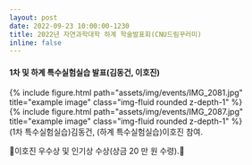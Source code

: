 ```yaml
---
layout: post
date: 2022-09-23 10:00:00-1230
title: 2022년 자연과학대학 하계 학술발표회(CNU드림꾸러미)
inline: false
---
```

#### 1차 및 하계 특수실험실습 발표(김동건, 이호진)

<div class="row">
    <div class="col mt-3 mt-md-0">
        {% include figure.html path="assets/img/events/IMG_2081.jpg" title="example image" class="img-fluid rounded z-depth-1" %}
    </div>
    <div class="col mt-3 mt-md-0">
        {% include figure.html path="assets/img/events/IMG_2087.jpg" title="example image" class="img-fluid rounded z-depth-1" %}
    </div>
</div>
(1차 특수실험실습)김동건, (하계 특수실험실습)이호진 참여.

:tada:이호진 우수상 및 인기상 수상(상금 20 만 원 수령).:tada:
